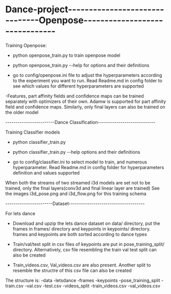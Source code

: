 # Dance-project-------------------------------Openpose-------------------------------

Training Openpose:

- python openpose_train.py <arguments> to train openpose model

- python openpose_train.py --help for options and their definitions

- go to config/openpose.ini file to adjust the hyperparameters according to the experiment you want to run. Read Readme.md in config folder to see which values for different hyperparameters are supported

-Features, part affinity fields and confidence maps can be trained separately with optimizers of their own. Adamw is supported for part affinity field and confidence maps. Similarly, only final layers can also be trained on the older model


------------------------Dance Classification----------------------------

Training Classifier models

- python classifier_train.py <arguments>

- python classifier_train.py --help options and their definitions

- go to config/classifier.ini to select model to train, and numerous hyperparameter. Read Readme.md in config folder for hyperparameters definition and values supported

When both the streams of two streamed i3d models are set not to be trained, only the final layers(conv3d and final linear layer are trained) See the images i3d_pose.png and i3d_flow.png for this training schema

-----------------------Dataset-------------------------------------

For lets dance

- Download and upzip the lets dance dataset on data/ directory, put the frames in frames/ directory and keypoints in keypoints/ directory. frames and keypoints are both sorted according to dance types

- Train/val/test split in csv files of keypoints are put in pose_training_split/ directory. Alternatively, csv file resembling the train val test split can also be created

- Train_videos.csv, Val_videos.csv are also present. Another split to resemble the structre of this csv file can also be created

The structure is:
-data
 -letsdance
  -frames
  -keypoints
  -pose_training_split
   -train.csv
   -val.csv
   -test.csv
  -videos_split
   -train_videos.csv
   -val_videos.csv



